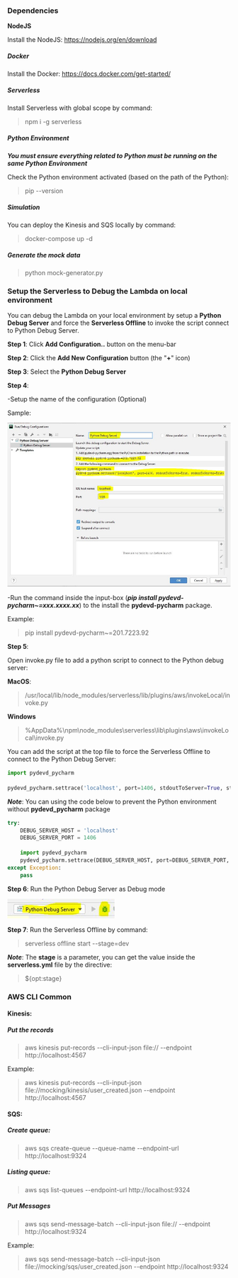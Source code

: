 ### Dependencies

**NodeJS**

Install the NodeJS: https://nodejs.org/en/download



##### Docker

Install the Docker: https://docs.docker.com/get-started/



##### Serverless  

Install Serverless  with global scope by command:

> npm i -g serverless



##### Python Environment

***You must ensure everything related to Python must be running on the same Python Environment***

Check the Python environment activated (based on the path of the Python):

> pip --version



##### Simulation

You can deploy the Kinesis and SQS locally by command:

> docker-compose up -d



##### Generate the mock data

> python mock-generator.py

### Setup the Serverless to Debug the Lambda on local environment

You can debug the Lambda on your local environment by setup a **Python Debug Server** and force the **Serverless Offline** to invoke the script connect to Python Debug Server.



**Step 1**: Click **Add Configuration..** button on the menu-bar

**Step 2**: Click the **Add New Configuration** button (the "**+**" icon)

**Step 3**: Select the **Python Debug Server**

**Step 4**:

-Setup the name of the configuration (Optional)

Sample:

![Configuration](images/pycharm_cofiguration.jpg)



-Run the command inside the input-box (***pip install pydevd-pycharm~=xxx.xxxx.xx***) to the install the **pydevd-pycharm** package.

Example:

> pip install pydevd-pycharm~=201.7223.92



**Step 5**:

Open invoke.py file to add a python script to connect to the Python debug server:

**MacOS**:

> /usr/local/lib/node_modules/serverless/lib/plugins/aws/invokeLocal/invoke.py

**Windows**

> %AppData%\npm\node_modules\serverless\lib\plugins\aws\invokeLocal\invoke.py



You can add the script at the top file to force the Serverless Offline to connect to the Python Debug Server:

```python
import pydevd_pycharm

pydevd_pycharm.settrace('localhost', port=1406, stdoutToServer=True, stderrToServer=True)
```



***Note***: You can using the code below to prevent the Python environment without **pydevd_pycharm** package

```python
try:
    DEBUG_SERVER_HOST = 'localhost'
    DEBUG_SERVER_PORT = 1406

    import pydevd_pycharm
    pydevd_pycharm.settrace(DEBUG_SERVER_HOST, port=DEBUG_SERVER_PORT, stdoutToServer=True, stderrToServer=True)
except Exception:
    pass
```

 

**Step 6**: Run the Python Debug Server as Debug mode

![](images/run_python_debug_server_as_debug_mode.JPG)

**Step 7**: Run the Serverless Offline by command:

> serverless offline start --stage=dev



***Note***: The **stage** is a parameter, you can get the value inside the **serverless.yml** file by the directive:

> ${opt:stage}



### AWS CLI Common

#### Kinesis:

##### Put the records

> aws kinesis put-records --cli-input-json file://***<file-name>*** --endpoint http://localhost:4567

Example:

> aws kinesis put-records --cli-input-json file://mocking/kinesis/user_created.json --endpoint http://localhost:4567
>

#### SQS:

##### Create queue:

> aws sqs create-queue --queue-name ***<queue-name>***  --endpoint-url http://localhost:9324



##### Listing queue:

> aws sqs list-queues --endpoint-url http://localhost:9324



##### Put Messages

> aws sqs send-message-batch --cli-input-json file://***<file-name>***  --endpoint http://localhost:9324

Example:

> aws sqs send-message-batch --cli-input-json file://mocking/sqs/user_created.json  --endpoint http://localhost:9324

